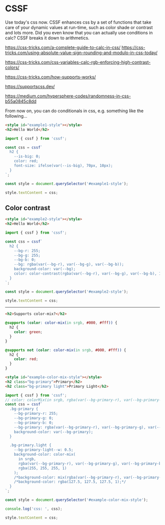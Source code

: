 # CSSF

Use today's css now. CSSF enhances css by a set of functions that take care of your dynamic values at run-time, such as color shade or contrast and lots more. Did you even know that you can actually use conditions in calc? CSSF breaks it down to arithmetics. 


https://css-tricks.com/a-complete-guide-to-calc-in-css/
https://css-tricks.com/using-absolute-value-sign-rounding-and-modulo-in-css-today/


https://css-tricks.com/css-variables-calc-rgb-enforcing-high-contrast-colors/

https://css-tricks.com/how-supports-works/

https://supportscss.dev/

https://medium.com/hypersphere-codes/randomness-in-css-b55a0845c8dd


From now on, you can do conditionals in css, e.g. something like the following...

<!-- Example -->
```html
<style id="example1-style"></style>
<h2>Hello World</h2>
```

```mjs
import { cssf } from 'cssf';

const css = cssf`
  h2 {
    --is-big: 0;
    color: red;
    font-size: ifelse(var(--is-big), 70px, 10px);
  }
`;

const style = document.querySelector('#example1-style');

style.textContent = css;
```


## Color contrast

<!-- Example -->
```html
<style id="example2-style"></style>
<h2>Hello World</h2>
```

```mjs
import { cssf } from 'cssf';

const css = cssf`
  h2 {
    --bg-r: 255;
    --bg-g: 255;
    --bg-b: 0;
    --bg: rgba(var(--bg-r), var(--bg-g), var(--bg-b));
    background-color: var(--bg);
    color: color-contrast(rgba(var(--bg-r), var(--bg-g), var(--bg-b), 1) vs #fff, #000);
  }
`;

const style = document.querySelector('#example2-style');

style.textContent = css;
```




----




<!-- Example -->
```html
<h2>Supports color-mix?</h2>
```

```css
@supports (color: color-mix(in srgb, #000, #fff)) {
  h2 {
    color: green;
  }
}

@supports not (color: color-mix(in srgb, #000, #fff)) {
  h2 {
    color: red;
  }
}
```

<!-- Example -->
```html
<style id="example-color-mix-style"></style>
<h2 class="bg-primary">Primary</h2>
<h2 class="bg-primary light">Primary Light</h2>
```
```mjs
import { cssf } from 'cssf';
// color: colorMix(in srgb, rgba(var(--bg-primary-r), var(--bg-primary-g), var(--bg-primary-b)) 50%, rgba(255, 255, 255, 1));
const css = cssf`
  .bg-primary {
    --bg-primary-r: 255;
    --bg-primary-g: 0;
    --bg-primary-b: 0;
    --bg-primary: rgba(var(--bg-primary-r), var(--bg-primary-g), var(--bg-primary-b));
    background-color: var(--bg-primary);
  }

  .bg-primary.light {
    --bg-primary-light--w: 0.5;
    background-color: color-mix(
      in srgb,
      rgba(var(--bg-primary-r), var(--bg-primary-g), var(--bg-primary-b)) var(--bg-primary-light--w),
      rgba(255, 255, 255, 1)
    );
    /*background-color: mix(rgba(var(--bg-primary-r), var(--bg-primary-g), var(--bg-primary-b)), rgba(255, 255, 255, 1), 0.5);*/
    /*background-color: rgba(127.5, 127.5, 127.5, 1);*/
  }
`;

const style = document.querySelector('#example-color-mix-style');

console.log('css: ', css);

style.textContent = css;
```